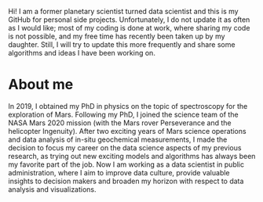 Hi! I am a former planetary scientist turned data scientist and this is my GitHub for personal side projects. Unfortunately, I do not update it as often as I would like; most of my coding is done at work, where sharing my code is not possible, and my free time has recently been taken up by my daughter. Still, I will try to update this more frequently and share some algorithms and ideas I have been working on.

# About me
In 2019, I obtained my PhD in physics on the topic of spectroscopy for the exploration of Mars. Following my PhD, I joined the science team of the NASA Mars 2020 mission (with the Mars rover Perseverance and the helicopter Ingenuity). After two exciting years of Mars science operations and data analysis of in-situ geochemical measurements, I made the decision to focus my career on the data science aspects of my previous research, as trying out new exciting models and algorithms has always been my favorite part of the job. Now I am working as a data scientist in public administration, where I aim to improve data culture, provide valuable insights to decision makers and broaden my horizon with respect to data analysis and visualizations.

